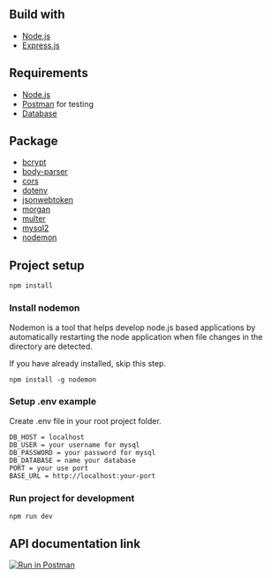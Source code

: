 ## Build with
* [Node.js](https://nodejs.org/en/)
* [Express.js](https://expressjs.com/)

## Requirements
* [Node.js](https://nodejs.org/en/)
* [Postman](https://www.getpostman.com/) for testing
* [Database](db_sipPos.sql)

## Package
* [bcrypt](https://www.npmjs.com/package/bcrypt)
* [body-parser](https://www.npmjs.com/package/body-parser)
* [cors](https://www.npmjs.com/package/cors)
* [dotenv](https://www.npmjs.com/package/dotenv)
* [jsonwebtoken](https://www.npmjs.com/package/jsonwebtoken)
* [morgan](https://www.npmjs.com/package/morgan)
* [multer](https://www.npmjs.com/package/multer)
* [mysql2](https://www.npmjs.com/package/mysql2)
* [nodemon](https://www.npmjs.com/package/nodemon)

## Project setup

```
npm install
```

### Install nodemon

Nodemon is a tool that helps develop node.js based applications by automatically restarting the node application when file changes in the directory are detected.

If you have already installed, skip this step.

```
npm install -g nodemon
```

### Setup .env example

Create .env file in your root project folder.

```
DB_HOST = localhost
DB_USER = your username for mysql
DB_PASSWORD = your password for mysql
DB_DATABASE = name your database
PORT = your use port
BASE_URL = http://localhost:your-port
```

### Run project for development

```
npm run dev
```

## API documentation link

[![Run in Postman](https://run.pstmn.io/button.svg)](https://app.getpostman.com/run-collection/236289ca6d74bb8569dd)
